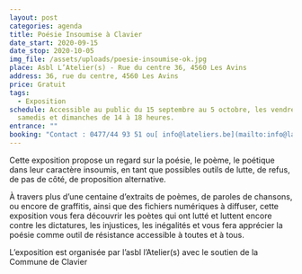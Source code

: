 ```yaml
---
layout: post
categories: agenda
title: Poésie Insoumise à Clavier
date_start: 2020-09-15
date_stop: 2020-10-05
img_file: /assets/uploads/poesie-insoumise-ok.jpg
place: Asbl L’Atelier(s) - Rue du centre 36, 4560 Les Avins
address: 36, rue du centre, 4560 Les Avins
price: Gratuit
tags:
  - Exposition
schedule: Accessible au public du 15 septembre au 5 octobre, les vendredis,
  samedis et dimanches de 14 à 18 heures.
entrance: ""
booking: "Contact : 0477/44 93 51 ou[ info@lateliers.be](mailto:info@lateliers.be)"
---
```

Cette exposition propose un regard sur la poésie, le poème, le poétique dans leur caractère insoumis, en tant que possibles outils de lutte, de refus, de pas de côté, de proposition alternative. 

À travers plus d’une centaine d’extraits de poèmes, de paroles de chansons, ou encore de graffitis, ainsi que des fichiers numériques à diffuser, cette exposition vous fera découvrir les poètes qui ont lutté et luttent encore contre les dictatures, les injustices, les inégalités et vous fera apprécier la poésie comme outil de résistance accessible à toutes et à tous.

L’exposition est organisée par l’asbl l’Atelier(s) avec le soutien de la Commune de Clavier